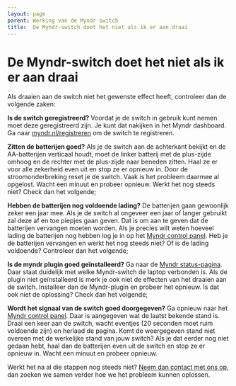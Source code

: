 ```yaml
---
layout: page
parent: Werking van de Myndr switch
title:  De Myndr-switch doet het niet als ik er aan draai 
---
```


# De Myndr-switch doet het niet als ik er aan draai

Als draaien aan de switch niet het gewenste effect heeft, controleer dan de volgende zaken:

**Is de switch geregistreerd?**
Voordat je de switch in gebruik kunt nemen moet deze geregistreerd zijn. Je kunt dat nakijken in het Myndr dashboard.
Ga naar [myndr.nl/registreren](https://www.myndr.nl/registreren) om de switch te registreren.

**Zitten de batterijen goed?**
Als je de switch aan de achterkant bekijkt en de AA-batterijen verticaal houdt, moet de linker batterij met de plus-zijde omhoog en de rechter met de plus-zijde naar beneden zitten.
Haal ze er voor alle zekerheid even uit en stop ze er opnieuw in. Door de stroomonderbreking reset je de switch. Vaak is het probleem daarmee al opgelost. Wacht een minuut en probeer opnieuw. Werkt het nog steeds niet? Check dan het volgende;

**Hebben de batterijen nog voldoende lading?**
De batterijen gaan gewoonlijk zeker een jaar mee. Als je de switch al ongeveer een jaar of langer gebruikt zal deze af en toe piepjes gaan geven. Dat is om aan te geven dat de batterijen vervangen moeten worden. Als je precies wilt weten hoeveel lading de batterijen nog hebben log je in op het [Myndr control panel](https://www.focusindeklas.nl/beheer).
Heb je de batterijen vervangen en werkt het nog steeds niet? Of is de lading voldoende? Controleer dan het volgende;

**Is de myndr plugin goed geïnstalleerd?**
Ga naar de [Myndr status-pagina](http://meta.myndr.net/). Daar staat duidelijk met welke Myndr-switch de laptop verbonden is. Als de plugin niet geïnstalleerd is merk je ook niet de effecten van het draaien aan de switch. Installeer dan de Myndr-plugin en probeer het opnieuw. Is dat ook niet de oplossing? Check dan het volgende;

**Wordt het signaal van de switch goed doorgegeven?**
Ga opnieuw naar het [Myndr control panel](https://www.focusindeklas.nl/beheer). Daar is aangegeven wat de laatst bekende stand is.
Draai een keer aan de switch, wacht eventjes (20 seconden moet ruim voldoende zijn) en herlaad de pagina. Komt de weergegeven stand niet overeen met de werkelijke stand van jouw switch? Als je dat eerder nog niet gedaan hebt, haal dan de batterijen even uit de switch en stop ze er opnieuw in. Wacht een minuut en probeer opnieuw.

Werkt het na al die stappen nog steeds niet? [Neem dan contact met ons op](https://www.myndr.nl/contact), dan zoeken we samen verder hoe we het probleem kunnen oplossen.

 


